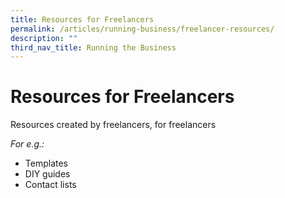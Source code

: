 ```yaml
---
title: Resources for Freelancers
permalink: /articles/running-business/freelancer-resources/
description: ""
third_nav_title: Running the Business
---
```


# Resources for Freelancers

Resources created by freelancers, for freelancers

*For e.g.:*
- Templates
- DIY guides
- Contact lists

